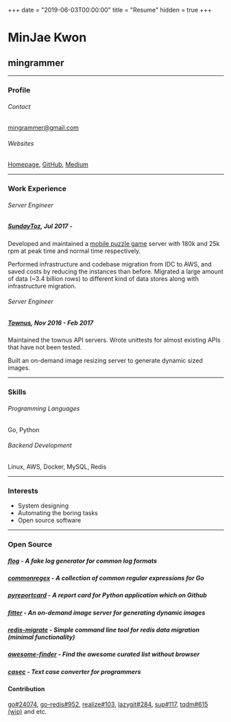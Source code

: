 +++
date = "2019-06-03T00:00:00"
title = "Resume"
hidden = true
+++

# MinJae Kwon

## mingrammer

---

### Profile

###### Contact

[mingrammer@gmail.com](mingrammer@gmail.com)

###### Websites

[Homepage](https://mingrammer.com), [GitHub](https://github.com/mingrammer), [Medium](https://medium.com/@mingrammer)

---

### Work Experience

###### Server Engineer
##### [SundayToz](http://corp.sundaytoz.com/), Jul 2017 -

Developed and maintained a [mobile puzzle game](http://corp.sundaytoz.com/sachunsung-) server with 180k and 25k rpm at peak time and normal time respectively.

Performed infrastructure and codebase migration from IDC to AWS, and saved costs by reducing the instances than before. Migrated a large amount of data (~3.4 billion rows) to different kind of data stores along with infrastructure migration.

###### Server Engineer
##### [Townus](https://www.townus.co.kr/), Nov 2016 - Feb 2017

Maintained the townus API servers. Wrote unittests for almost existing APIs that have not been tested.

Built an on-demand image resizing server to generate dynamic sized images.

---

### Skills

###### Programming Languages
    
Go, Python

###### Backend Development

Linux, AWS, Docker, MySQL, Redis

---

### Interests

- System designing
- Automating the boring tasks
- Open source software

---

### Open Source

##### [flog](https://github.com/mingrammer/flog) - A fake log generator for common log formats
##### [commonregex](https://github.com/mingrammer/commonregex) - A collection of common regular expressions for Go
##### [pyreportcard](https://github.com/mingrammer/pyreportcard) - A report card for Python application which on Github
##### [fitter](https://github.com/mingrammer/fitter) - An on-demand image server for generating dynamic images
##### [redis-migrate](https://github.com/mingrammer/redis-migrate) - Simple command line tool for redis data migration (minimal functionality)
##### [awesome-finder](https://github.com/mingrammer/awesome-finder) - Find the awesome curated list without browser
##### [casec](https://github.com/mingrammer/casec) - Text case converter for programmers

#### Contribution

[go#24074](https://github.com/golang/go/pull/24074), [go-redis#952](https://github.com/go-redis/redis/pull/952), [realize#103](https://github.com/oxequa/realize/pull/103), [lazygit#284](https://github.com/jesseduffield/lazygit/pull/284), [sup#117](https://github.com/pressly/sup/pull/117), [tqdm#615 (wip)](https://github.com/tqdm/tqdm/pull/615) and etc.